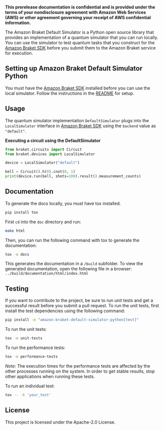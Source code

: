 **This prerelease documentation is confidential and is provided under the terms of your nondisclosure agreement with 
Amazon Web Services (AWS) or other agreement governing your receipt of AWS confidential information.**

The Amazon Braket Default Simulator is a Python open source library that provides an implementation of a quantum simulator 
that you can run locally. You can use the simulator to test quantum tasks that you construct for the [Amazon Braket SDK](https://github.com/aws/braket-python-sdk)
before you submit them to the Amazon Braket service for execution.

## Setting up Amazon Braket Default Simulator Python
You must have the [Amazon Braket SDK](https://github.com/aws/braket-python-sdk) installed before you can use the local simulator. 
Follow the instructions in the [README](https://github.com/aws/braket-python-sdk/blob/stable/latest/README.md) for setup.

## Usage
The quantum simulator implementation `DefaultSimulator` plugs into the `LocalSimulator` interface in 
[Amazon Braket SDK](https://github.com/aws/braket-python-sdk) using the `backend` value as `"default"`. 

**Executing a circuit using the DefaultSimulator**
```python
from braket.circuits import Circuit
from braket.devices import LocalSimulator

device = LocalSimulator("default")

bell = Circuit().h(0).cnot(0, 1)
print(device.run(bell, shots=100).result().measurement_counts)
```

## Documentation

To generate the docs locally, you must have tox installed.
```bash
pip install tox
```
First `cd` into the `doc` directory and run:
 ```bash
 make html
 ```
Then, you can run the following command with tox to generate the documentation:
```bash
tox -e docs
```
This generates the documentation in a `/build` subfolder. To view the generated documentation, 
open the following file in a browser: `../build/documentation/html/index.html`

## Testing

If you want to contribute to the project, be sure to run unit tests and get a successful result 
before you submit a pull request. To run the unit tests, first install the test dependencies using the following command:
```bash
pip install -e "amazon-braket-default-simulator-python[test]"
```

To run the unit tests:
```bash
tox -e unit-tests
```

To run the performance tests:
```bash
tox -e performance-tests
```
*Note*: The execution times for the performance tests are affected by the other processes running on the system.
In order to get stable results, stop other applications when running these tests.

To run an individual test:
```bash
tox -- -k 'your_test'
```


## License

This project is licensed under the Apache-2.0 License.

